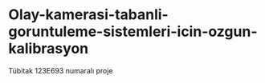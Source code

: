 # Olay-kamerasi-tabanli-goruntuleme-sistemleri-icin-ozgun-kalibrasyon
Tübitak 123E693 numaralı proje
